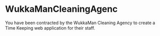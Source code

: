# WukkaManCleaningAgenc
You have been contracted by the WukkaMan Cleaning Agency to create a Time Keeping web application for their staff. 
